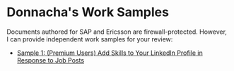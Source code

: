 # Donnacha's Work Samples

Documents authored for SAP and Ericsson are firewall-protected. However, I can provide independent work samples for your review:

- [Sample 1: (Premium Users) Add Skills to Your LinkedIn Profile in Response to Job Posts](sample-1-premium-users-add-skills-to-your-linked-in-profile-in-response-to-job-posts.md)

